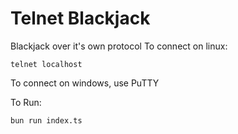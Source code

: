 # Telnet Blackjack
Blackjack over it's own protocol
To connect on linux:
```
telnet localhost
```
To connect on windows, use PuTTY

To Run: 
```
bun run index.ts
```

